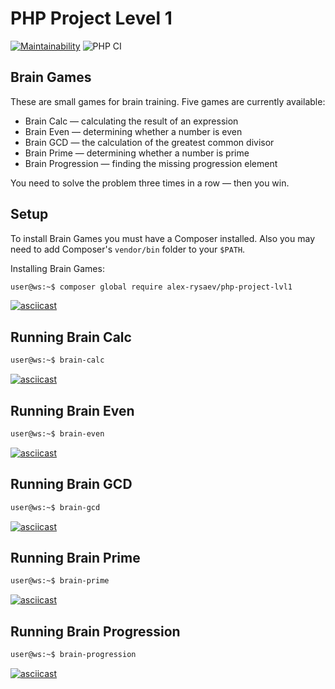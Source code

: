 # PHP Project Level 1

[![Maintainability](https://api.codeclimate.com/v1/badges/94672faf6d06259441cf/maintainability)](https://codeclimate.com/github/alex-rysaev/php-project-lvl1/maintainability)
![PHP CI](https://github.com/alex-rysaev/php-project-lvl1/workflows/PHP%20CI/badge.svg)

## Brain Games

These are small games for brain training. Five games are currently available:

* Brain Calc — calculating the result of an expression
* Brain Even — determining whether a number is even
* Brain GCD — the calculation of the greatest common divisor
* Brain Prime — determining whether a number is prime
* Brain Progression — finding the missing progression element

You need to solve the problem three times in a row — then you win.

## Setup

To install Brain Games you must have a Composer installed. Also you may need to add Composer's `vendor/bin` folder to your `$PATH`.

Installing Brain Games:

```bash
user@ws:~$ composer global require alex-rysaev/php-project-lvl1
```

[![asciicast](https://asciinema.org/a/B6tlRNDUU63YyWlzEnxWyVLlk.svg)](https://asciinema.org/a/B6tlRNDUU63YyWlzEnxWyVLlk)

## Running Brain Calc

```bash
user@ws:~$ brain-calc
```

[![asciicast](https://asciinema.org/a/qbAEe0GcRzSNEmZXBQwYreIjc.svg)](https://asciinema.org/a/qbAEe0GcRzSNEmZXBQwYreIjc)

## Running Brain Even

```bash
user@ws:~$ brain-even
```

[![asciicast](https://asciinema.org/a/KkuI9o1R4aVNl25NVEutOOMIj.svg)](https://asciinema.org/a/KkuI9o1R4aVNl25NVEutOOMIj)

## Running Brain GCD

```bash
user@ws:~$ brain-gcd
```

[![asciicast](https://asciinema.org/a/fP9o5NbEtwLIJxFCrqQ21ogkY.svg)](https://asciinema.org/a/fP9o5NbEtwLIJxFCrqQ21ogkY)

## Running Brain Prime

```bash
user@ws:~$ brain-prime
```

[![asciicast](https://asciinema.org/a/klTaqT9JFejuvZWcX12FJiXuF.svg)](https://asciinema.org/a/klTaqT9JFejuvZWcX12FJiXuF)

## Running Brain Progression

```bash
user@ws:~$ brain-progression
```

[![asciicast](https://asciinema.org/a/1fIE75PiKemA2el7UBsM7WVmn.svg)](https://asciinema.org/a/1fIE75PiKemA2el7UBsM7WVmn)
